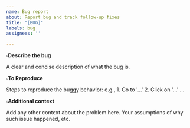 ```yaml
---
name: Bug report
about: Report bug and track follow-up fixes
title: "[BUG]"
labels: bug
assignees: ''

---
```


**▫️Describe the bug**

A clear and concise description of what the bug is.


**▫️To Reproduce**

Steps to reproduce the buggy behavior: e.g., 1. Go to '...' 2. Click on '...' ...


**▫️Additional context**

Add any other context about the problem here. Your assumptions of why such issue happened, etc.
